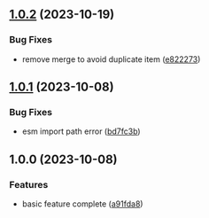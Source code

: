 ## [1.0.2](https://github.com/kainstar/vite-plugin-i18next-loader/compare/v1.0.1...v1.0.2) (2023-10-19)


### Bug Fixes

* remove merge to avoid duplicate item ([e822273](https://github.com/kainstar/vite-plugin-i18next-loader/commit/e82227365e6933a51a28b5ff94d8cdcbfc401869))

## [1.0.1](https://github.com/kainstar/vite-plugin-i18next-loader/compare/v1.0.0...v1.0.1) (2023-10-08)


### Bug Fixes

* esm import path error ([bd7fc3b](https://github.com/kainstar/vite-plugin-i18next-loader/commit/bd7fc3b3aa93f6a9a2d2a575c4f129dacf87acf5))

## 1.0.0 (2023-10-08)


### Features

* basic feature complete ([a91fda8](https://github.com/kainstar/vite-plugin-i18next-loader/commit/a91fda8e3ac802b012661a47b25e6e35646bc327))
